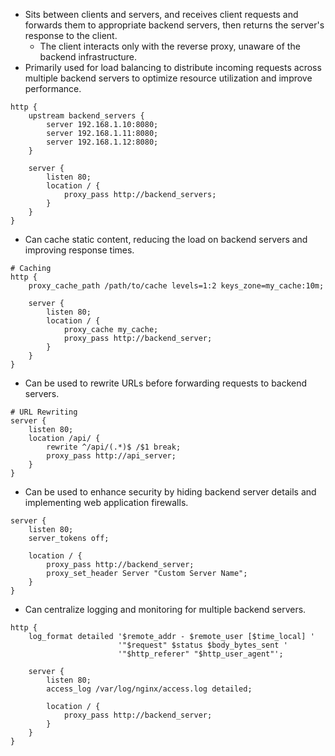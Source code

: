- Sits between clients and servers, and receives client requests and forwards them to appropriate backend servers, then returns the server's response to the client. 
    - The client interacts only with the reverse proxy, unaware of the backend infrastructure.
- Primarily used for load balancing to distribute incoming requests across multiple backend servers to optimize resource utilization and improve performance.

```nginx
http {
    upstream backend_servers {
        server 192.168.1.10:8080;
        server 192.168.1.11:8080;
        server 192.168.1.12:8080;
    }
    
    server {
        listen 80;
        location / {
            proxy_pass http://backend_servers;
        }
    }
}
```

- Can cache static content, reducing the load on backend servers and improving response times.

```nginx
# Caching
http {
    proxy_cache_path /path/to/cache levels=1:2 keys_zone=my_cache:10m;
    
    server {
        listen 80;
        location / {
            proxy_cache my_cache;
            proxy_pass http://backend_server;
        }
    }
}
```

- Can be used to rewrite URLs before forwarding requests to backend servers.

```nginx
# URL Rewriting
server {
    listen 80;
    location /api/ {
        rewrite ^/api/(.*)$ /$1 break;
        proxy_pass http://api_server;
    }
}
```

- Can be used to enhance security by hiding backend server details and implementing web application firewalls.

```nginx
server {
    listen 80;
    server_tokens off;
    
    location / {
        proxy_pass http://backend_server;
        proxy_set_header Server "Custom Server Name";
    }
}
```

- Can centralize logging and monitoring for multiple backend servers.

```nginx
http {
    log_format detailed '$remote_addr - $remote_user [$time_local] '
                        '"$request" $status $body_bytes_sent '
                        '"$http_referer" "$http_user_agent"';
    
    server {
        listen 80;
        access_log /var/log/nginx/access.log detailed;
        
        location / {
            proxy_pass http://backend_server;
        }
    }
}
```
